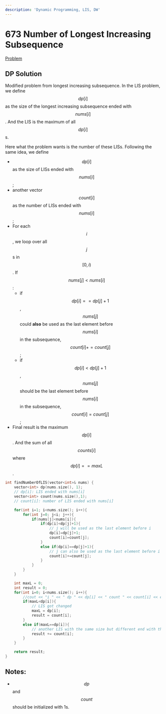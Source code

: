 ```yaml
---
description: 'Dynamic Programming, LIS, DW'
---
```


# 673 Number of Longest Increasing Subsequence

[Problem](https://leetcode.com/problems/number-of-longest-increasing-subsequence/)

## DP Solution

Modified problem from longest increasing subsequence. In the LIS problem, we define $$dp[i]$$ as the size of the longest increasing subsequence ended with $$nums[i]$$. And the LIS is the maximum of all $$dp[i]$$s.

Here what the problem wants is the number of these LISs. Following the same idea, we define

* $$dp[i]$$ as the size of LISs ended with $$nums[i]$$;
* another vector $$count[i]$$ as the number of LISs ended with $$nums[i]$$;
* For each $$i$$, we loop over all $$j$$s in $$[0,i)$$. If $$nums[j]<nums[i]$$:
  * if $$dp[i]==dp[j]+1$$, $$nums[j]$$ could **also** be used as the last element before $$nums[i]$$ in the subsequence, $$count[i]+=count[j]$$;
  * if $$dp[i]<dp[j]+1$$, $$nums[j]$$ should be the last element before $$nums[i]$$ in the subsequence, $$count[i]=count[j]$$;
* Final result is the maximum $$dp[i]$$. And the sum of all $$counts[i]$$ where $$dp[i]==maxL$$.

```cpp
int findNumberOfLIS(vector<int>& nums) {
    vector<int> dp(nums.size(), 1);
    // dp[i]: LIS ended with nums[i]
    vector<int> count(nums.size(),1);
    // count[i]: number of LIS ended with nums[i]

    for(int i=1; i<nums.size(); i++){
        for(int j=0; j<i; j++){
            if(nums[j]<nums[i]){
                if(dp[i]<dp[j]+1){
                    // j will be used as the last element before i
                    dp[i]=dp[j]+1;
                    count[i]=count[j];
                }
                else if(dp[i]==dp[j]+1){
                    // j can also be used as the last element before i
                    count[i]+=count[j]; 
                }
            }
        }
    }

    int maxL = 0;
    int result = 0;
    for(int i=0; i<nums.size(); i++){
        //cout << "i " << " dp " << dp[i] << " count " << count[i] << endl;
        if(maxL<dp[i]){
            // LIS got changed
            maxL = dp[i];
            result = count[i];
        }
        else if(maxL==dp[i]){
            // another LIS with the same size but different end with the longest one
            result += count[i];
        }
    }

    return result;
}
```

## Notes:

* $$dp$$ and $$count$$ should be initialized with 1s.

